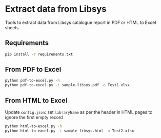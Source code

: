 # Extract data from Libsys

Tools to extract data from Libsys catalogue report in PDF or HTML to Excel sheets

## Requirements

```bash
pip install -r requirements.txt
```

## From PDF to Excel
```bash
python pdf-to-excel.py -h
python pdf-to-excel.py -i sample-libsys.pdf -o Test1.xlsx
```

## From HTML to Excel

Update `config.json`: set `libraryName` as per the header in HTML pages to ignore the first empty record

```bash
python html-to-excel.py -h
python html-to-excel.py -i sample-libsys.html -o Test2.xlsx
```
